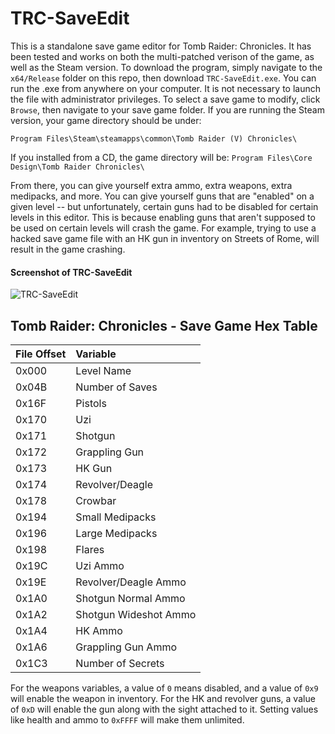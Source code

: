 # TRC-SaveEdit
This is a standalone save game editor for Tomb Raider: Chronicles. It has been tested and works on both the multi-patched verison of the game, as well as the Steam version. To download the program, simply navigate to the ```x64/Release``` folder on this repo, then download ```TRC-SaveEdit.exe```. You can run the .exe from anywhere on your computer. It is not necessary to launch the file with administrator privileges. To select a save game to modify, click ```Browse```, then navigate to your save game folder. If you are running the Steam version, your game directory should be under:

```Program Files\Steam\steamapps\common\Tomb Raider (V) Chronicles\```

If you installed from a CD, the game directory will be: ```Program Files\Core Design\Tomb Raider Chronicles\```

From there, you can give yourself extra ammo, extra weapons, extra medipacks, and more. You can give yourself guns that are "enabled" on a given level -- but unfortunately, certain guns had to be disabled for certain levels in this editor. This is because enabling guns that aren't supposed to be used on certain levels will crash the game. For example, trying to use a hacked save game file with an HK gun in inventory on Streets of Rome, will result in the game crashing.

#### Screenshot of TRC-SaveEdit
![TRC-SaveEdit](https://user-images.githubusercontent.com/95890436/215519018-059ea25a-a67c-4c33-b0dc-bc61d25f86e5.png)

## Tomb Raider: Chronicles - Save Game Hex Table ##
| **File Offset**     | **Variable**              |
| :---                | :---                      |
| 0x000               | Level Name                |
| 0x04B               | Number of Saves           |
| 0x16F               | Pistols                   |
| 0x170               | Uzi                       |
| 0x171               | Shotgun                   |
| 0x172               | Grappling Gun             |
| 0x173               | HK Gun                    |
| 0x174               | Revolver/Deagle           |
| 0x178               | Crowbar                   |
| 0x194               | Small Medipacks           |
| 0x196               | Large Medipacks           |
| 0x198               | Flares                    |
| 0x19C               | Uzi Ammo                  |
| 0x19E               | Revolver/Deagle Ammo      |
| 0x1A0               | Shotgun Normal Ammo       |
| 0x1A2               | Shotgun Wideshot Ammo     |
| 0x1A4               | HK Ammo                   |
| 0x1A6               | Grappling Gun Ammo        |
| 0x1C3               | Number of Secrets         |

For the weapons variables, a value of ```0``` means disabled, and a value of ```0x9``` will enable the weapon in inventory. For the HK and revolver guns,
a value of ```0xD``` will enable the gun along with the sight attached to it. Setting values like health and ammo to ```0xFFFF``` will make them unlimited.
